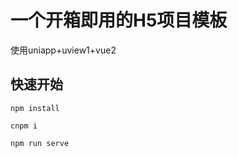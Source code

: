 # 一个开箱即用的H5项目模板
使用uniapp+uview1+vue2

## 快速开始
```
npm install

cnpm i
```


```
npm run serve
```



